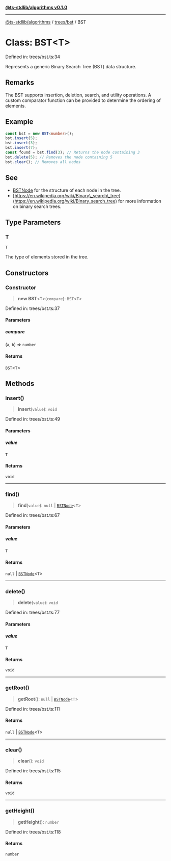 [**@ts-stdlib/algorithms v0.1.0**](../../../README.md)

***

[@ts-stdlib/algorithms](../../../README.md) / [trees/bst](../README.md) / BST

# Class: BST\<T\>

Defined in: trees/bst.ts:34

Represents a generic Binary Search Tree (BST) data structure.

## Remarks

The BST supports insertion, deletion, search, and utility operations.
A custom comparator function can be provided to determine the ordering of elements.

## Example

```typescript
const bst = new BST<number>();
bst.insert(5);
bst.insert(3);
bst.insert(7);
const found = bst.find(3); // Returns the node containing 3
bst.delete(5); // Removes the node containing 5
bst.clear(); // Removes all nodes
```

## See

 - [BSTNode](BSTNode.md) for the structure of each node in the tree.
 - [https://en.wikipedia.org/wiki/Binary\_search\_tree](https://en.wikipedia.org/wiki/Binary_search_tree) for more information on binary search trees.

## Type Parameters

### T

`T`

The type of elements stored in the tree.

## Constructors

### Constructor

> **new BST**\<`T`\>(`compare`): `BST`\<`T`\>

Defined in: trees/bst.ts:37

#### Parameters

##### compare

(`a`, `b`) => `number`

#### Returns

`BST`\<`T`\>

## Methods

### insert()

> **insert**(`value`): `void`

Defined in: trees/bst.ts:49

#### Parameters

##### value

`T`

#### Returns

`void`

***

### find()

> **find**(`value`): `null` \| [`BSTNode`](BSTNode.md)\<`T`\>

Defined in: trees/bst.ts:67

#### Parameters

##### value

`T`

#### Returns

`null` \| [`BSTNode`](BSTNode.md)\<`T`\>

***

### delete()

> **delete**(`value`): `void`

Defined in: trees/bst.ts:77

#### Parameters

##### value

`T`

#### Returns

`void`

***

### getRoot()

> **getRoot**(): `null` \| [`BSTNode`](BSTNode.md)\<`T`\>

Defined in: trees/bst.ts:111

#### Returns

`null` \| [`BSTNode`](BSTNode.md)\<`T`\>

***

### clear()

> **clear**(): `void`

Defined in: trees/bst.ts:115

#### Returns

`void`

***

### getHeight()

> **getHeight**(): `number`

Defined in: trees/bst.ts:118

#### Returns

`number`
